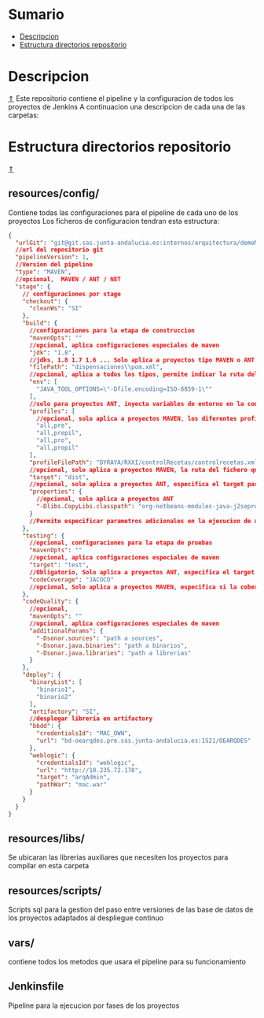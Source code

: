 # Sumario

- [Descripcion](#descripcion)
- [Estructura directorios repositorio](#estructura-direcotorios-repositorio)


# Descripcion
[⇑](#sumario)
Este repositorio contiene el pipeline y la configuracion de todos los proyectos de Jenkins
A continuacion una descripcion de cada una de las carpetas:

# Estructura directorios repositorio
[⇑](#sumario)

resources/config/
---
Contiene todas las configuraciones para el pipeline de cada uno de los proyectos
Los ficheros de configuracion tendran esta estructura:
```json
{
  "urlGit": "git@git.sas.junta-andalucia.es:internos/arquitectura/demoMacCD.git",
  //url del repositorio git
  "pipelineVersion": 1,
  //Version del pipeline
  "type": "MAVEN",
  //opcional,  MAVEN / ANT / NET
  "stage": {
    // configuraciones por stage
    "checkout": {
      "cleanWs": "SI"
    },
    "build": {
      //configuraciones para la etapa de construccion
      "mavenOpts": ""
      //opcional, aplica configuraciones especiales de maven
      "jdk": "1.8",
      //jdks, 1.8 1.7 1.6 ... Solo aplica a proyectos tipo MAVEN o ANT
      "filePath": "dispensaciones\\pom.xml",
      //opcional, aplica a todos los tipos, permite indicar la ruta del fichero que se usara en la compilacion
      "env": [
        "JAVA_TOOL_OPTIONS=\"-Dfile.encoding=ISO-8859-1\""
      ],
      //solo para proyectos ANT, inyecta variables de entorno en la construccion 
      "profiles": [
        //opcional, solo aplica a proyectos MAVEN, los diferentes profiles que tiene la aplicacion
        "all,pre",
        "all,prepil",
        "all,pro",
        "all,propil"
      ],
      "profileFilePath": "DYRAYA/RXXI/controlRecetas/controlrecetas.xml",
      //opcional, solo aplica a proyectos MAVEN, la ruta del fichero que contiene los profiles
      "target": "dist",
      //opcional, solo aplica a proyectos ANT, especifica el target para la compilacion ANT 
      "properties": {
        //opcional, solo aplica a proyectos ANT
        "-Dlibs.CopyLibs.classpath": "org-netbeans-modules-java-j2seproject-copylibstask.jar"
      }
      //Permite especificar parametros adicionales en la ejecucion de ANT
    },
    "testing": {
      //opcional, configuraciones para la etapa de pruebas
      "mavenOpts": ""
      //opcional, aplica configuraciones especiales de maven
      "target": "test",
      //Obligatorio, Solo aplica a proyectos ANT, especifica el target que ejecutara los test
      "codeCoverage": "JACOCO"
      //opcional, Solo aplica a proyectos MAVEN, especifica si la cobertura se realizara con JACOCO o con COBERTURA
    },
    "codeQuality": {
      //opcional, 
      "mavenOpts": ""
      //opcional, aplica configuraciones especiales de maven
      "additionalParams": {
        "-Dsonar.sources": "path a sources",
        "-Dsonar.java.binaries": "path a binarios",
        "-Dsonar.java.libraries": "path a librerias"
      }
    },
    "deploy": {
      "binaryList": [
        "binario1",
        "binario2"
      ],
      "artifactory": "SI",
      //desplegar librería en artifactory
      "bbdd": {
        "credentialsId": "MAC_OWN",
        "url": "bd-oearqdes.pre.sas.junta-andalucia.es:1521/OEARQDES"
      },
      "weblogic": {
        "credentialsId": "weblogic",
        "url": "http://10.235.72.170",
        "target": "arqAdmin",
        "pathWar": "mac.war"
      }
    }
  }
}
```


resources/libs/
---
Se ubicaran las librerias auxiliares que necesiten los proyectos para compilar en esta carpeta

resources/scripts/
---
Scripts sql para la gestion del paso entre versiones de las base de datos de los proyectos adaptados al despliegue continuo

vars/
---
contiene todos los metodos que usara el pipeline para su funcionamiento

Jenkinsfile 
---
Pipeline para la ejecucion por fases de los proyectos

